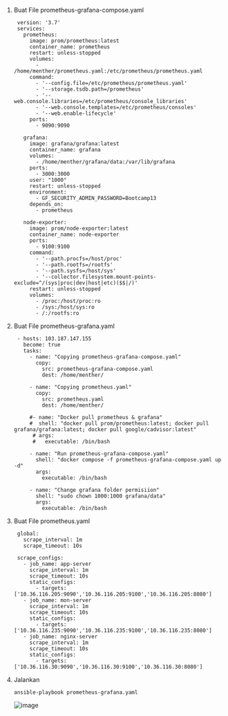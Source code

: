 
1. Buat File prometheus-grafana-compose.yaml

        version: '3.7'
        services:
          prometheus:
            image: prom/prometheus:latest
            container_name: prometheus
            restart: unless-stopped
            volumes:
              - /home/menther/prometheus.yaml:/etc/prometheus/prometheus.yaml
            command:
              - '--config.file=/etc/prometheus/prometheus.yaml'
              - '--storage.tsdb.path=/prometheus'
              - '--web.console.libraries=/etc/prometheus/console_libraries'
              - '--web.console.templates=/etc/prometheus/consoles'
              - '--web.enable-lifecycle'
            ports:
              - 9090:9090

          grafana:
            image: grafana/grafana:latest
            container_name: grafana
            volumes:
              - /home/menther/grafana/data:/var/lib/grafana
            ports:
              - 3000:3000
            user: "1000"
            restart: unless-stopped
            environment:
              - GF_SECURITY_ADMIN_PASSWORD=Bootcamp13
            depends_on:
              - prometheus

          node-exporter:
            image: prom/node-exporter:latest
            container_name: node-exporter
            ports:
              - 9100:9100
            command:
              - '--path.procfs=/host/proc'
              - '--path.rootfs=/rootfs'
              - '--path.sysfs=/host/sys'
              - '--collector.filesystem.mount-points-exclude=^/(sys|proc|dev|host|etc)($$|/)'
            restart: unless-stopped
            volumes:
              - /proc:/host/proc:ro
              - /sys:/host/sys:ro
              - /:/rootfs:ro

2. Buat File prometheus-grafana.yaml

        - hosts: 103.187.147.155
          become: true
          tasks:
            - name: "Copying prometheus-grafana-compose.yaml"
              copy:
                src: prometheus-grafana-compose.yaml
                dest: /home/menther/

            - name: "Copying prometheus.yaml"
              copy:
                src: prometheus.yaml
                dest: /home/menther/

            #- name: "Docker pull prometheus & grafana"
            #  shell: "docker pull prom/prometheus:latest; docker pull grafana/grafana:latest; docker pull google/cadvisor:latest"
             # args:
             #   executable: /bin/bash

            - name: "Run prometheus-grafana-compose.yaml"
              shell: "docker compose -f prometheus-grafana-compose.yaml up -d"
              args:
                executable: /bin/bash

            - name: "Change grafana folder permisiion"
              shell: "sudo chown 1000:1000 grafana/data"
              args:
                executable: /bin/bash

3. Buat File prometheus.yaml

        global:
          scrape_interval: 1m
          scrape_timeout: 10s

        scrape_configs:
          - job_name: app-server
            scrape_interval: 1m
            scrape_timeout: 10s
            static_configs:
              - targets: ['10.36.116.205:9090','10.36.116.205:9100','10.36.116.205:8080']
          - job_name: mon-server
            scrape_interval: 1m
            scrape_timeout: 10s
            static_configs:
              - targets: ['10.36.116.235:9090','10.36.116.235:9100','10.36.116.235:8080']
          - job_name: nginx-server
            scrape_interval: 1m
            scrape_timeout: 10s
            static_configs:
              - targets: ['10.36.116.30:9090','10.36.116.30:9100','10.36.116.30:8080']

4. Jalankan 

       ansible-playbook prometheus-grafana.yaml

   ![image](https://user-images.githubusercontent.com/40049149/193091411-8b0166d3-350b-44d4-a177-4603b227e505.png)















































